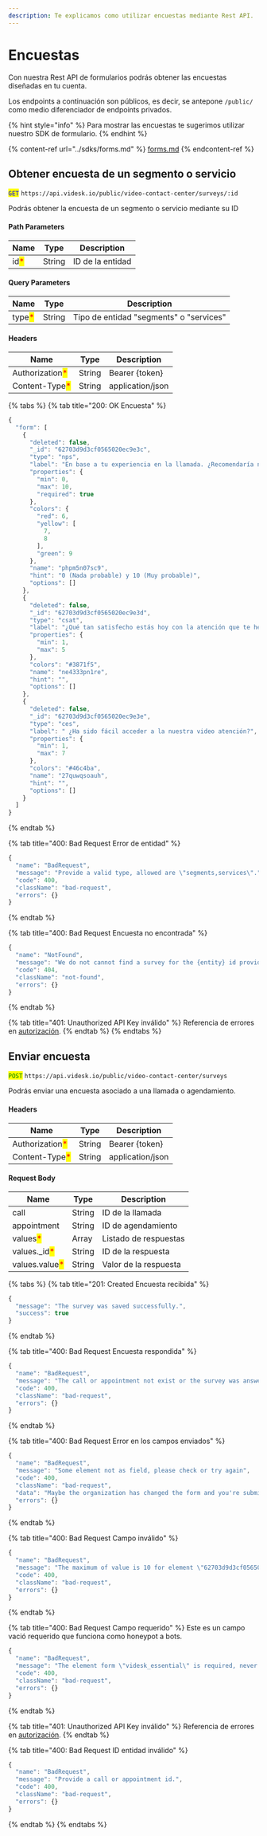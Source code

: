 ```yaml
---
description: Te explicamos como utilizar encuestas mediante Rest API.
---
```


# Encuestas

Con nuestra Rest API de formularios podrás obtener las encuestas diseñadas en tu cuenta.

Los endpoints a continuación son públicos, es decir, se antepone `/public/` como medio diferenciador de endpoints privados.

{% hint style="info" %}
Para mostrar las encuestas te sugerimos utilizar nuestro SDK de formulario.
{% endhint %}

{% content-ref url="../sdks/forms.md" %}
[forms.md](../sdks/forms.md)
{% endcontent-ref %}

## Obtener encuesta de un segmento o servicio

<mark style="color:blue;">`GET`</mark> `https://api.videsk.io/public/video-contact-center/surveys/:id`

Podrás obtener la encuesta de un segmento o servicio mediante su ID

#### Path Parameters

| Name                                 | Type   | Description      |
| ------------------------------------ | ------ | ---------------- |
| id<mark style="color:red;">\*</mark> | String | ID de la entidad |

#### Query Parameters

| Name                                   | Type   | Description                             |
| -------------------------------------- | ------ | --------------------------------------- |
| type<mark style="color:red;">\*</mark> | String | Tipo de entidad "segments" o "services" |

#### Headers

| Name                                            | Type   | Description      |
| ----------------------------------------------- | ------ | ---------------- |
| Authorization<mark style="color:red;">\*</mark> | String | Bearer {token}   |
| Content-Type<mark style="color:red;">\*</mark>  | String | application/json |

{% tabs %}
{% tab title="200: OK Encuesta" %}
```javascript
{
  "form": [
    {
      "deleted": false,
      "_id": "62703d9d3cf0565020ec9e3c",
      "type": "nps",
      "label": "En base a tu experiencia en la llamada. ¿Recomendaría nuestra video atención?",
      "properties": {
        "min": 0,
        "max": 10,
        "required": true
      },
      "colors": {
        "red": 6,
        "yellow": [
          7,
          8
        ],
        "green": 9
      },
      "name": "phpm5n07sc9",
      "hint": "0 (Nada probable) y 10 (Muy probable)",
      "options": []
    },
    {
      "deleted": false,
      "_id": "62703d9d3cf0565020ec9e3d",
      "type": "csat",
      "label": "¿Qué tan satisfecho estás hoy con la atención que te hemos entregado?",
      "properties": {
        "min": 1,
        "max": 5
      },
      "colors": "#3871f5",
      "name": "ne4333pn1re",
      "hint": "",
      "options": []
    },
    {
      "deleted": false,
      "_id": "62703d9d3cf0565020ec9e3e",
      "type": "ces",
      "label": " ¿Ha sido fácil acceder a la nuestra video atención?",
      "properties": {
        "min": 1,
        "max": 7
      },
      "colors": "#46c4ba",
      "name": "27quwqsoauh",
      "hint": "",
      "options": []
    }
  ]
}
```
{% endtab %}

{% tab title="400: Bad Request Error de entidad" %}
```javascript
{
  "name": "BadRequest",
  "message": "Provide a valid type, allowed are \"segments,services\".",
  "code": 400,
  "className": "bad-request",
  "errors": {}
}
```
{% endtab %}

{% tab title="400: Bad Request Encuesta no encontrada" %}
```javascript
{
  "name": "NotFound",
  "message": "We do not cannot find a survey for the {entity} id provided.",
  "code": 404,
  "className": "not-found",
  "errors": {}
}
```
{% endtab %}

{% tab title="401: Unauthorized API Key inválido" %}
Referencia de errores en [autorización](autorizacion.md).
{% endtab %}
{% endtabs %}

## Enviar encuesta

<mark style="color:green;">`POST`</mark> `https://api.videsk.io/public/video-contact-center/surveys`

Podrás enviar una encuesta asociado a una llamada o agendamiento.

#### Headers

| Name                                            | Type   | Description      |
| ----------------------------------------------- | ------ | ---------------- |
| Authorization<mark style="color:red;">\*</mark> | String | Bearer {token}   |
| Content-Type<mark style="color:red;">\*</mark>  | String | application/json |

#### Request Body

| Name                                           | Type   | Description           |
| ---------------------------------------------- | ------ | --------------------- |
| call                                           | String | ID de la llamada      |
| appointment                                    | String | ID de agendamiento    |
| values<mark style="color:red;">\*</mark>       | Array  | Listado de respuestas |
| values.\_id<mark style="color:red;">\*</mark>  | String | ID de la respuesta    |
| values.value<mark style="color:red;">\*</mark> | String | Valor de la respuesta |

{% tabs %}
{% tab title="201: Created Encuesta recibida" %}
```javascript
{
  "message": "The survey was saved successfully.",
  "success": true
}
```
{% endtab %}

{% tab title="400: Bad Request Encuesta respondida" %}
```javascript
{
  "name": "BadRequest",
  "message": "The call or appointment not exist or the survey was answered.",
  "code": 400,
  "className": "bad-request",
  "errors": {}
}
```
{% endtab %}

{% tab title="400: Bad Request Error en los campos enviados" %}
```javascript
{
  "name": "BadRequest",
  "message": "Some element not as field, please check or try again",
  "code": 400,
  "className": "bad-request",
  "data": "Maybe the organization has changed the form and you're submit is not valid anymore.",
  "errors": {}
}
```
{% endtab %}

{% tab title="400: Bad Request Campo inválido" %}
```javascript
{
  "name": "BadRequest",
  "message": "The maximum of value is 10 for element \"62703d9d3cf0565020ec9e3c\".",
  "code": 400,
  "className": "bad-request",
  "errors": {}
}
```
{% endtab %}

{% tab title="400: Bad Request Campo requerido" %}
Este es un campo vació requerido que funciona como honeypot a bots.

```javascript
{
  "name": "BadRequest",
  "message": "The element form \"videsk_essential\" is required, never delete.",
  "code": 400,
  "className": "bad-request",
  "errors": {}
}
```
{% endtab %}

{% tab title="401: Unauthorized API Key inválido" %}
Referencia de errores en [autorización](autorizacion.md).
{% endtab %}

{% tab title="400: Bad Request ID entidad inválido" %}
```javascript
{
  "name": "BadRequest",
  "message": "Provide a call or appointment id.",
  "code": 400,
  "className": "bad-request",
  "errors": {}
}
```
{% endtab %}
{% endtabs %}

